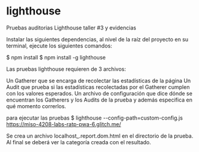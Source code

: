 # lighthouse

Pruebas auditorias Lighthouse taller #3 y evidencias

Instalar las siguientes dependencias, al nivel de la raíz del proyecto en su terminal, ejecute los siguientes comandos: 

$ npm install
$ npm install -g lighthouse

Las pruebas lighthouse requieren de 3 archivos:

Un Gatherer que se encarga de recolectar las estadísticas de la página
Un Audit que prueba si las estadísticas recolectadas por el Gatherer cumplen con los valores esperados.
Un archivo de configuración que dice dónde se encuentran los Gatherers y los Audits de la prueba y además especifica en qué momento correrlos.

para ejecutar las pruebas 
$ lighthouse --config-path=custom-config.js https://miso-4208-labs-ratp-pwa-6.glitch.me/

Se crea un archivo localhost_<timestamp>.report.dom.html en el directorio de la prueba. Al final se deberá ver la categoría creada con el resultado.
